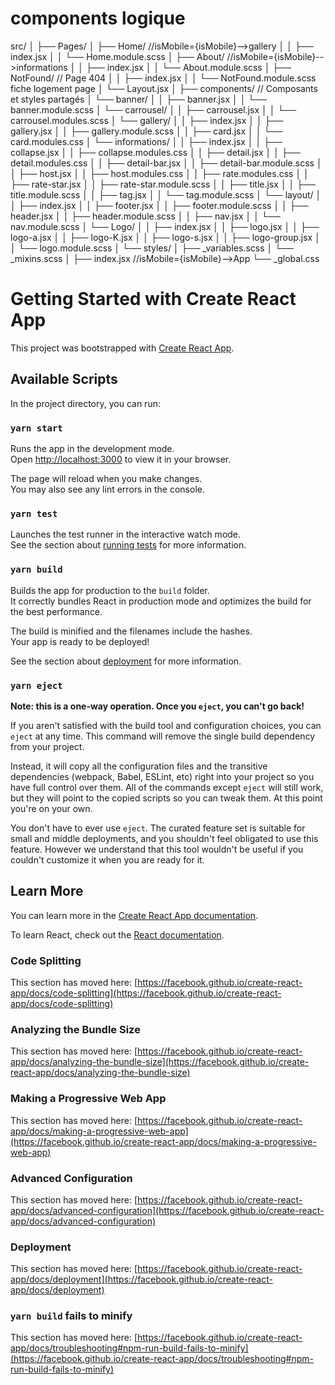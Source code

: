 # components logique
src/
│
├── Pages/
│   ├── Home/                           //isMobile={isMobile}-->gallery
│   │   ├── index.jsx
│   │   └── Home.module.scss 
│   ├── About/                          //isMobile={isMobile}-->informations
│   │   ├── index.jsx
│   │   └── About.module.scss 
│   ├── NotFound/                          // Page 404
│   │   ├── index.jsx
│   │   └── NotFound.module.scss 
        fiche logement page
│   └── Layout.jsx
│
├── components/                         // Composants et styles partagés
│   └── banner/
│   │   ├── banner.jsx
│   │   └── banner.module.scss
│   └── carrousel/
│   │   ├── carrousel.jsx
│   │   └── carrousel.modules.scss
│   └── gallery/
│   │   ├── index.jsx
│   │   ├── gallery.jsx
│   │   ├── gallery.module.scss
│   │   ├── card.jsx
│   │   └── card.modules.css
│   └── informations/
│   │   ├── index.jsx
│   │   ├── collapse.jsx
│   │   ├── collapse.modules.css
│   │   ├── detail.jsx
│   │   ├── detail.modules.css
│   │   ├── detail-bar.jsx
│   │   ├── detail-bar.module.scss
│   │   ├── host.jsx
│   │   ├── host.modules.css
│   │   ├── rate.modules.css
│   │   ├── rate-star.jsx
│   │   ├── rate-star.module.scss
│   │   ├── title.jsx
│   │   ├── title.module.scss
│   │   ├── tag.jsx
│   │   └── tag.module.scss
│   └── layout/
│   │   ├── index.jsx
│   │   ├── footer.jsx
│   │   ├── footer.module.scss
│   │   ├── header.jsx
│   │   ├── header.module.scss
│   │   ├── nav.jsx
│   │   └── nav.module.scss
│   └── Logo/
│   │   ├── index.jsx
│   │   ├── logo.jsx
│   │   ├── logo-a.jsx
│   │   ├── logo-K.jsx
│   │   ├── logo-s.jsx
│   │   ├── logo-group.jsx
│   │   └── logo.module.scss
│   └── styles/
│       ├── _variables.scss
│       └── _mixins.scss
│
├── index.jsx       //isMobile={isMobile}-->App
└── _global.css






# Getting Started with Create React App

This project was bootstrapped with [Create React App](https://github.com/facebook/create-react-app).

## Available Scripts

In the project directory, you can run:

### `yarn start`

Runs the app in the development mode.\
Open [http://localhost:3000](http://localhost:3000) to view it in your browser.

The page will reload when you make changes.\
You may also see any lint errors in the console.

### `yarn test`

Launches the test runner in the interactive watch mode.\
See the section about [running tests](https://facebook.github.io/create-react-app/docs/running-tests) for more information.

### `yarn build`

Builds the app for production to the `build` folder.\
It correctly bundles React in production mode and optimizes the build for the best performance.

The build is minified and the filenames include the hashes.\
Your app is ready to be deployed!

See the section about [deployment](https://facebook.github.io/create-react-app/docs/deployment) for more information.

### `yarn eject`

**Note: this is a one-way operation. Once you `eject`, you can't go back!**

If you aren't satisfied with the build tool and configuration choices, you can `eject` at any time. This command will remove the single build dependency from your project.

Instead, it will copy all the configuration files and the transitive dependencies (webpack, Babel, ESLint, etc) right into your project so you have full control over them. All of the commands except `eject` will still work, but they will point to the copied scripts so you can tweak them. At this point you're on your own.

You don't have to ever use `eject`. The curated feature set is suitable for small and middle deployments, and you shouldn't feel obligated to use this feature. However we understand that this tool wouldn't be useful if you couldn't customize it when you are ready for it.

## Learn More

You can learn more in the [Create React App documentation](https://facebook.github.io/create-react-app/docs/getting-started).

To learn React, check out the [React documentation](https://reactjs.org/).

### Code Splitting

This section has moved here: [https://facebook.github.io/create-react-app/docs/code-splitting](https://facebook.github.io/create-react-app/docs/code-splitting)

### Analyzing the Bundle Size

This section has moved here: [https://facebook.github.io/create-react-app/docs/analyzing-the-bundle-size](https://facebook.github.io/create-react-app/docs/analyzing-the-bundle-size)

### Making a Progressive Web App

This section has moved here: [https://facebook.github.io/create-react-app/docs/making-a-progressive-web-app](https://facebook.github.io/create-react-app/docs/making-a-progressive-web-app)

### Advanced Configuration

This section has moved here: [https://facebook.github.io/create-react-app/docs/advanced-configuration](https://facebook.github.io/create-react-app/docs/advanced-configuration)

### Deployment

This section has moved here: [https://facebook.github.io/create-react-app/docs/deployment](https://facebook.github.io/create-react-app/docs/deployment)

### `yarn build` fails to minify

This section has moved here: [https://facebook.github.io/create-react-app/docs/troubleshooting#npm-run-build-fails-to-minify](https://facebook.github.io/create-react-app/docs/troubleshooting#npm-run-build-fails-to-minify)
